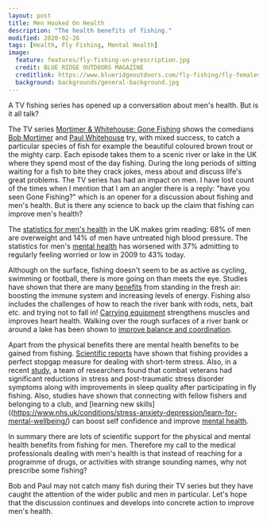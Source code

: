 ```yaml
---
layout: post
title: Men Hooked On Health
description: "The health benefits of fishing."
modified: 2020-02-26
tags: [Health, Fly Fishing, Mental Health]
image:
  feature: features/fly-fishing-on-prescription.jpg
  credit: BLUE RIDGE OUTDOORS MAGAZINE
  creditlink: https://www.blueridgeoutdoors.com/fly-fishing/fly-females-meet-six-women-revolutionizing-the-sport/
  background: backgrounds/general-background.jpg
---
```


A TV fishing series has opened up a conversation about men's health. But is it all talk?

The TV series [Mortimer & Whitehouse: Gone Fishing](https://en.wikipedia.org/wiki/Mortimer_%26_Whitehouse:_Gone_Fishing) shows the comedians [Bob Mortimer](https://en.wikipedia.org/wiki/Bob_Mortimer) and [Paul Whitehouse](https://en.wikipedia.org/wiki/Paul_Whitehouse) try, with mixed success, to catch a particular species of fish for example the beautiful coloured brown trout or the mighty carp. Each episode takes them to a scenic river or lake in the UK where they spend most of the day fishing. During the long periods of sitting waiting for a fish to bite they crack jokes, mess about and discuss life's great problems. The TV series has had an impact on men. I have lost count of the times when I mention that I am an angler there is a reply: "have you seen Gone Fishing?" which is an opener for a discussion about fishing and men's health. But is there any science to back up the claim that fishing can improve men's health?

The [statistics for men's health](https://digital.nhs.uk/data-and-information/publications/statistical/health-survey-for-england/2019) in the UK makes grim reading: 68% of men are overweight and 14% of men have untreated high blood pressure. The statistics for men's [mental health](https://www.mind.org.uk/media/6771/get-it-off-your-chest_a4_final.pdf) has worsened with 37% admitting to regularly feeling worried or low in 2009 to 43% today.

Although on the surface, fishing doesn't seem to be as active as cycling, swimming or football, there is more going on than meets the eye. Studies have shown that there are many [benefits](https://www.huffingtonpost.co.uk/entry/tk-ways-fresh-air-impacts_0_n_5648164) from standing in the fresh air: boosting the immune system and increasing levels of energy.  Fishing also includes the challenges of how to reach the river bank with rods, nets, bait etc. and trying not to fall in! [Carrying equipment](https://www.telegraph.co.uk/health-fitness/body/health-benefits-walking/) strengthens muscles and improves heart health. Walking over the rough surfaces of a river bank or around a lake has been shown to [improve balance and coordination](https://www.rodalesorganiclife.com/wellbeing/fly-fishing-health-benefits).

Apart from the physical benefits there are mental health benefits to be gained from fishing. [Scientific reports](https://hms.harvard.edu/news-events/publications-archive/brain/fly-fishing-brain) have shown that fishing provides a perfect stopgap measure for dealing with short-term stress. Also, in a recent [study](https://www.battlecreek.va.gov/features/Project_Healing_Water.asp),  a team of researchers found that combat veterans had significant reductions in stress and post-traumatic stress disorder symptoms along with improvements in sleep quality after participating in fly fishing. Also, studies have shown that connecting with fellow fishers and belonging to a club, and [learning new skills]((https://www.nhs.uk/conditions/stress-anxiety-depression/learn-for-mental-wellbeing/) can boost self confidence and improve [mental health](https://www.nhs.uk/mental-health/self-help/guides-tools-and-activities/five-steps-to-mental-wellbeing/).

In summary there are lots of scientific support for the physical and mental health benefits from fishing for men. Therefore my call to the medical professionals dealing with men's health is that instead of reaching for a programme of drugs, or activities with strange sounding names, why not prescribe some fishing?

Bob and Paul may not catch many fish during their TV series but they have caught the attention of the wider public and men in particular. Let's hope that the discussion continues and develops into concrete action to improve men's health.

